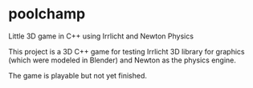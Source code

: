 # poolchamp
Little 3D game in C++ using Irrlicht and Newton Physics

This project is a 3D C++ game for testing Irrlicht 3D library for graphics (which were modeled in Blender) and Newton as the physics engine.

The game is playable but not yet finished.
